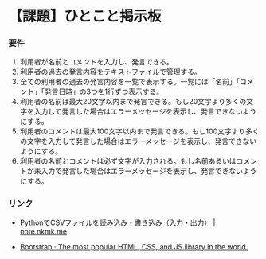 # 【課題】ひとこと掲示板

### 要件

1. 利用者が名前とコメントを入力し、発言できる。
2. 利用者の過去の発言内容をテキストファイルで管理する。
3. 全ての利用者の過去の発言内容を一覧で表示する。一覧には「名前」「コメント」「発言日時」の3つを1行ずつ表示する。
4. 利用者の名前は最大20文字以内まで発言できる。もし20文字より多くの文字を入力して発言した場合はエラーメッセージを表示し、発言できないようにする。
5. 利用者のコメントは最大100文字以内まで発言できる。もし100文字より多くの文字を入力して発言した場合はエラーメッセージを表示し、発言できないようにする。
6. 利用者の名前とコメントは必ず文字が入力される。もし名前あるいはコメントが未入力で発言した場合はエラーメッセージを表示し、発言できないようにする。

### リンク

* [PythonでCSVファイルを読み込み・書き込み（入力・出力） \| note\.nkmk\.me](https://note.nkmk.me/python-csv-reader-writer/)

* [Bootstrap · The most popular HTML, CSS, and JS library in the world\.](https://getbootstrap.com/)


